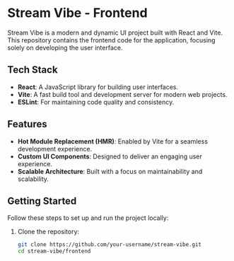 # Stream Vibe - Frontend

Stream Vibe is a modern and dynamic UI project built with React and Vite. This repository contains the frontend code for the application, focusing solely on developing the user interface.

## Tech Stack

- **React**: A JavaScript library for building user interfaces.
- **Vite**: A fast build tool and development server for modern web projects.
- **ESLint**: For maintaining code quality and consistency.

## Features

- **Hot Module Replacement (HMR)**: Enabled by Vite for a seamless development experience.
- **Custom UI Components**: Designed to deliver an engaging user experience.
- **Scalable Architecture**: Built with a focus on maintainability and scalability.

## Getting Started

Follow these steps to set up and run the project locally:

1. Clone the repository:
   ```bash
   git clone https://github.com/your-username/stream-vibe.git
   cd stream-vibe/frontend